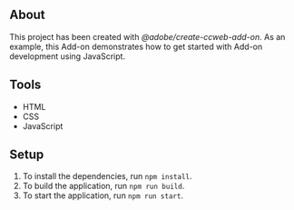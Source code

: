## About

This project has been created with _@adobe/create-ccweb-add-on_. As an example, this Add-on demonstrates how to get started with Add-on development using JavaScript.

## Tools

-   HTML
-   CSS
-   JavaScript

## Setup

1. To install the dependencies, run `npm install`.
2. To build the application, run `npm run build`.
3. To start the application, run `npm run start`.
